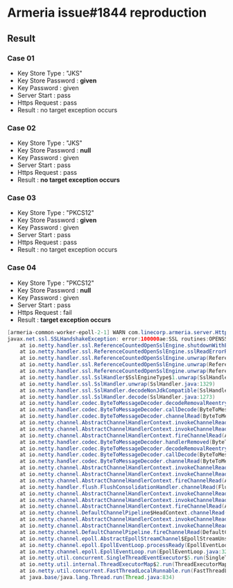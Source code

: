 # Armeria issue#1844 reproduction
## Result
### Case 01
* Key Store Type : "JKS"
* Key Store Password : **given**
* Key Password : given
* Server Start : pass
* Https Request : pass
* Result : no target exception occurs
### Case 02
* Key Store Type : "JKS"
* Key Store Password : **null**
* Key Password : given
* Server Start : pass
* Https Request : pass
* Result : **no target exception occurs**
### Case 03
* Key Store Type : "PKCS12"
* Key Store Password : **given**
* Key Password : given
* Server Start : pass
* Https Request : pass
* Result : no target exception occurs
### Case 04
* Key Store Type : "PKCS12"
* Key Store Password : **null**
* Key Password : given
* Server Start : pass
* Https Request : fail
* Result : **target exception occurs**
``` java
[armeria-common-worker-epoll-2-1] WARN com.linecorp.armeria.server.HttpServerPipelineConfigurator - [id: 0x3b82c32a, L:/127.0.0.1:8081 - R:/127.0.0.1:41596] TLS handshake failed:
javax.net.ssl.SSLHandshakeException: error:100000ae:SSL routines:OPENSSL_internal:NO_CERTIFICATE_SET
	at io.netty.handler.ssl.ReferenceCountedOpenSslEngine.shutdownWithError(ReferenceCountedOpenSslEngine.java:965)
	at io.netty.handler.ssl.ReferenceCountedOpenSslEngine.sslReadErrorResult(ReferenceCountedOpenSslEngine.java:1231)
	at io.netty.handler.ssl.ReferenceCountedOpenSslEngine.unwrap(ReferenceCountedOpenSslEngine.java:1185)
	at io.netty.handler.ssl.ReferenceCountedOpenSslEngine.unwrap(ReferenceCountedOpenSslEngine.java:1256)
	at io.netty.handler.ssl.ReferenceCountedOpenSslEngine.unwrap(ReferenceCountedOpenSslEngine.java:1299)
	at io.netty.handler.ssl.SslHandler$SslEngineType$1.unwrap(SslHandler.java:204)
	at io.netty.handler.ssl.SslHandler.unwrap(SslHandler.java:1329)
	at io.netty.handler.ssl.SslHandler.decodeNonJdkCompatible(SslHandler.java:1236)
	at io.netty.handler.ssl.SslHandler.decode(SslHandler.java:1273)
	at io.netty.handler.codec.ByteToMessageDecoder.decodeRemovalReentryProtection(ByteToMessageDecoder.java:505)
	at io.netty.handler.codec.ByteToMessageDecoder.callDecode(ByteToMessageDecoder.java:444)
	at io.netty.handler.codec.ByteToMessageDecoder.channelRead(ByteToMessageDecoder.java:283)
	at io.netty.channel.AbstractChannelHandlerContext.invokeChannelRead(AbstractChannelHandlerContext.java:374)
	at io.netty.channel.AbstractChannelHandlerContext.invokeChannelRead(AbstractChannelHandlerContext.java:360)
	at io.netty.channel.AbstractChannelHandlerContext.fireChannelRead(AbstractChannelHandlerContext.java:352)
	at io.netty.handler.codec.ByteToMessageDecoder.handlerRemoved(ByteToMessageDecoder.java:256)
	at io.netty.handler.codec.ByteToMessageDecoder.decodeRemovalReentryProtection(ByteToMessageDecoder.java:510)
	at io.netty.handler.codec.ByteToMessageDecoder.callDecode(ByteToMessageDecoder.java:444)
	at io.netty.handler.codec.ByteToMessageDecoder.channelRead(ByteToMessageDecoder.java:283)
	at io.netty.channel.AbstractChannelHandlerContext.invokeChannelRead(AbstractChannelHandlerContext.java:374)
	at io.netty.channel.AbstractChannelHandlerContext.invokeChannelRead(AbstractChannelHandlerContext.java:360)
	at io.netty.channel.AbstractChannelHandlerContext.fireChannelRead(AbstractChannelHandlerContext.java:352)
	at io.netty.handler.flush.FlushConsolidationHandler.channelRead(FlushConsolidationHandler.java:154)
	at io.netty.channel.AbstractChannelHandlerContext.invokeChannelRead(AbstractChannelHandlerContext.java:374)
	at io.netty.channel.AbstractChannelHandlerContext.invokeChannelRead(AbstractChannelHandlerContext.java:360)
	at io.netty.channel.AbstractChannelHandlerContext.fireChannelRead(AbstractChannelHandlerContext.java:352)
	at io.netty.channel.DefaultChannelPipeline$HeadContext.channelRead(DefaultChannelPipeline.java:1421)
	at io.netty.channel.AbstractChannelHandlerContext.invokeChannelRead(AbstractChannelHandlerContext.java:374)
	at io.netty.channel.AbstractChannelHandlerContext.invokeChannelRead(AbstractChannelHandlerContext.java:360)
	at io.netty.channel.DefaultChannelPipeline.fireChannelRead(DefaultChannelPipeline.java:930)
	at io.netty.channel.epoll.AbstractEpollStreamChannel$EpollStreamUnsafe.epollInReady(AbstractEpollStreamChannel.java:794)
	at io.netty.channel.epoll.EpollEventLoop.processReady(EpollEventLoop.java:424)
	at io.netty.channel.epoll.EpollEventLoop.run(EpollEventLoop.java:326)
	at io.netty.util.concurrent.SingleThreadEventExecutor$5.run(SingleThreadEventExecutor.java:918)
	at io.netty.util.internal.ThreadExecutorMap$2.run(ThreadExecutorMap.java:74)
	at io.netty.util.concurrent.FastThreadLocalRunnable.run(FastThreadLocalRunnable.java:30)
	at java.base/java.lang.Thread.run(Thread.java:834)
```
